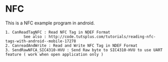 # NFC

This is a NFC example program in android.

    1. CanReadTagNFC : Read NFC Tag in NDEF Format 
            See also : http://code.tutsplus.com/tutorials/reading-nfc-tags-with-android--mobile-17278 
    2. CanreadAndWrite : Read and Write NFC Tag in NDEF Format
    3. SendRawNFCA_SIC4310-HVU : Send Raw byte to SIC4310-HVU to use UART feature ( work when open application only )
